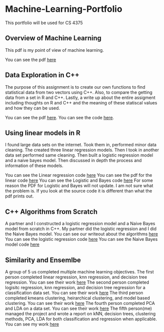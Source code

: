 # Machine-Learning-Portfolio
This portfolio will be used for CS 4375

## Overview of Machine Learning
This pdf is my point of view of machine learning. 

You can see the pdf [here](Overview_of_ML.pdf)

## Data Exploration in C++
The purpose of this assignment is to create our own functions to find statistical data from two vectors using C++.
Also, to compare the getting data from a set in R and C++. Lastly, a write up about the entire assigment including thoughts on R and C++ and the meaning
of these statiscal values and how they can be used.

You can see the pdf [here](Data_Exploration_Output_and_Write_Up.pdf).
You can see the code [here](Data_Exploration.cpp).

## Using linear models in R
I found large data sets on the internet. Took them in, performed minor data cleaning. The created three linear regression models. Then I took in another data set
performed same cleaning. Then built a logistic regression model and a naive bayes model. Then discussed in depth the process and information of these models.

You can see the Linear regression code [here](Regression.Rmd)
You can see the pdf for the linear code [here](Regression.nb.html)
You can see the Logistic and Bayes code [here](Classification.Rmd)
For some reason the PDF for Logistic and Bayes will not update. I am not sure what the problem is. If you look at the source
code it is different than what the pdf prints out.

## C++ Algorithms from Scratch
A partner and I constructed a logistic regression model and a Naive Bayes model from scratch in C++. My partner did the logistic regression and I did the Naive Bayes model.
You can see our writeout about the algorithms [here](ML_Algorithms_from_Scratch.pdf)
You can see the logistic regression code [here](Logistic_Regression.cpp)
You can see the Naive Bayes model code [here](NaibeBayesFromScratch.cpp)

## Similarity and Ensemlbe
A group of 5 us completed multiple machine learning objectives.
The first person completed linear regression, knn regression, and decision tree regression. You can see their work [here](Similarity.pdf)
The second person completed logisitc regression, knn regression, and decision tree regression for a classification data set. You can see their work [here](AVinluan_Program4Part2.pdf)
The third person completed kmeans clustering, heirarchical clustering, and model based clustering. You can see their work [here](Clustering.pdf)
The fourth person completed PCA and LDA on a data set. You can see their work [here](Dimensionality_Reduction.pdf)
The fifth person(me) managed the project and wrote a report on kNN, decision trees, clustering methods, PCA, LDA for both classification and regression when applicable. You can see my work [here](ML_Narrative_Document.pdf)
